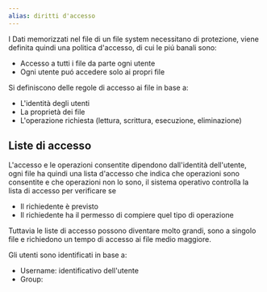 ```yaml
---
alias: diritti d'accesso
---
```

I Dati memorizzati nel file di un file system necessitano di protezione, viene definita quindi una politica d'accesso, di cui le piú banali sono:
- Accesso a tutti i file da parte ogni utente
- Ogni utente puó accedere solo ai propri file


Si definiscono delle regole di accesso ai file in base a:
- L'identità degli utenti
- La proprietà dei file
- L'operazione richiesta (lettura, scrittura, esecuzione, eliminazione)

## Liste di accesso
L'accesso e le operazioni consentite dipendono dall'identità dell'utente, ogni file ha quindi una lista d'accesso che indica che operazioni sono consentite e che operazioni non lo sono, il sistema operativo controlla la lista di accesso per verificare se
- Il richiedente è previsto
- Il richiedente ha il permesso di compiere quel tipo di operazione

Tuttavia le liste di accesso possono diventare molto grandi, sono a singolo file e richiedono un tempo di accesso ai file medio maggiore.

Gli utenti sono identificati in base a:
- Username: identificativo dell'utente
- Group: 